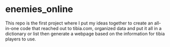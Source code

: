 # enemies_online

This repo is the first project where I put my ideas together to create an all-in-one code that reached out to tibia.com, organized data and put it all in a dictionary or list then generate a webpage based on the information for tibia players to use.
